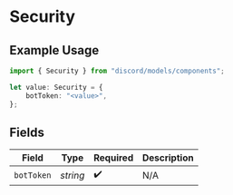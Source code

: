# Security

## Example Usage

```typescript
import { Security } from "discord/models/components";

let value: Security = {
    botToken: "<value>",
};
```

## Fields

| Field              | Type               | Required           | Description        |
| ------------------ | ------------------ | ------------------ | ------------------ |
| `botToken`         | *string*           | :heavy_check_mark: | N/A                |